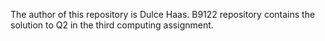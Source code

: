 
The author of this repository is Dulce Haas. B9122 repository contains the solution to Q2 in the third computing assignment.




